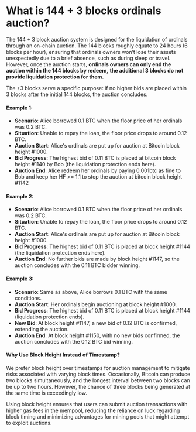 # What is 144 + 3 blocks ordinals auction?

The 144 + 3 block auction system is designed for the liquidation of ordinals through an on-chain auction. The 144 blocks roughly equate to 24 hours (6 blocks per hour), ensuring that ordinals owners won’t lose their assets unexpectedly due to a brief absence, such as during sleep or travel. However, once the auction starts, **ordinals owners can only end the auction within the 144 blocks by redeem,** **the additional 3 blocks do not provide liquidation protection for them.**

The +3 blocks serve a specific purpose: if no higher bids are placed within 3 blocks after the initial 144 blocks, the auction concludes.

#### Example 1:

* **Scenario**: Alice borrowed 0.1 BTC when the floor price of her ordinals was 0.2 BTC.
* **Situation**: Unable to repay the loan, the floor price drops to around 0.12 BTC.
* **Auction Start**: Alice's ordinals are put up for auction at Bitcoin block height #1000.
* **Bid Progress**: The highest bid of 0.11 BTC is placed at bitcoin block height #1140 by Bob (the liquidation protection ends here).
* **Auction End**: Alice redeem her ordinals by paying 0.001btc as fine to Bob and keep her HF >= 1.1 to stop the auction at bitcoin block height #1142

#### Example 2:

* **Scenario**: Alice borrowed 0.1 BTC when the floor price of her ordinals was 0.2 BTC.
* **Situation**: Unable to repay the loan, the floor price drops to around 0.12 BTC.
* **Auction Start**: Alice's ordinals are put up for auction at Bitcoin block height #1000.
* **Bid Progress**: The highest bid of 0.11 BTC is placed at block height #1144 (the liquidation protection ends here).
* **Auction End**: No further bids are made by block height #1147, so the auction concludes with the 0.11 BTC bidder winning.

#### Example 3:

* **Scenario**: Same as above, Alice borrows 0.1 BTC with the same conditions.
* **Auction Start**: Her ordinals begin auctioning at block height #1000.
* **Bid Progress**: The highest bid of 0.11 BTC is placed at block height #1144 (liquidation protection ends).
* **New Bid**: At block height #1147, a new bid of 0.12 BTC is confirmed, extending the auction.
* **Auction End**: At block height #1150, with no new bids confirmed, the auction concludes with the 0.12 BTC bid winning.

#### Why Use Block Height Instead of Timestamp?

We prefer block height over timestamps for auction management to mitigate risks associated with varying block times. Occasionally, Bitcoin can produce two blocks simultaneously, and the longest interval between two blocks can be up to two hours. However, the chance of three blocks being generated at the same time is exceedingly low.

Using block height ensures that users can submit auction transactions with higher gas fees in the mempool, reducing the reliance on luck regarding block timing and minimizing advantages for mining pools that might attempt to exploit auctions.
